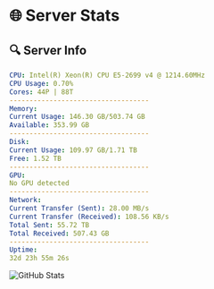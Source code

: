 # 🌐 Server Stats
## 🔍 Server Info
```yaml
CPU: Intel(R) Xeon(R) CPU E5-2699 v4 @ 1214.60MHz
CPU Usage: 0.70%
Cores: 44P | 88T
-----------------------------------
Memory:
Current Usage: 146.30 GB/503.74 GB
Available: 353.99 GB
-----------------------------------
Disk:
Current Usage: 109.97 GB/1.71 TB
Free: 1.52 TB
-----------------------------------
GPU:
No GPU detected
-----------------------------------
Network:
Current Transfer (Sent): 28.00 MB/s
Current Transfer (Received): 108.56 KB/s
Total Sent: 55.72 TB
Total Received: 507.43 GB
-----------------------------------
Uptime:
32d 23h 55m 26s
```
![GitHub Stats](https://img.shields.io/badge/Updated-2025-04-09_21:18:15-blue)
